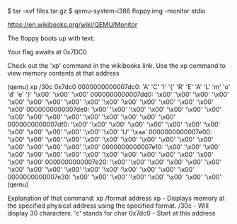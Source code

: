 
$ tar -xvf files.tar.gz
$ qemu-system-i386 floppy.img -monitor stdio

https://en.wikibooks.org/wiki/QEMU/Monitor

The floppy boots up with text:

Your flag awaits at 0x7DC0

Check out the 'xp' command in the wikibooks link. Use the xp command to view memory contents at that address

(qemu) xp /30c 0x7dc0
0000000000007dc0: 'A' 'C' 'I' '{' 'R' 'E' 'A' 'L' 'm' 'o' 'd' 'e' '}' '\x00' '\x00' '\x00'
0000000000007dd0: '\x00' '\x00' '\x00' '\x00' '\x00' '\x00' '\x00' '\x00' '\x00' '\x00' '\x00' '\x00' '\x00' '\x00' '\x00' '\x00'
0000000000007de0: '\x00' '\x00' '\x00' '\x00' '\x00' '\x00' '\x00' '\x00' '\x00' '\x00' '\x00' '\x00' '\x00' '\x00' '\x00' '\x00'
0000000000007df0: '\x00' '\x00' '\x00' '\x00' '\x00' '\x00' '\x00' '\x00' '\x00' '\x00' '\x00' '\x00' '\x00' '\x00' 'U' '\xaa'
0000000000007e00: '\x00' '\x00' '\x00' '\x00' '\x00' '\x00' '\x00' '\x00' '\x00' '\x00' '\x00' '\x00' '\x00' '\x00' '\x00' '\x00'
0000000000007e10: '\x00' '\x00' '\x00' '\x00' '\x00' '\x00' '\x00' '\x00' '\x00' '\x00' '\x00' '\x00' '\x00' '\x00' '\x00' '\x00'
0000000000007e20: '\x00' '\x00' '\x00' '\x00' '\x00' '\x00' '\x00' '\x00' '\x00' '\x00' '\x00' '\x00' '\x00' '\x00' '\x00' '\x00'
0000000000007e30: '\x00' '\x00' '\x00' '\x00' '\x00' '\x00' '\x00' '\x00'
(qemu) 

Explanation of that command:
xp /format address
xp     - Displays memory at the specified physical address using the specified format.
/30c   - Will display 30 characters. 'c' stands for char
0x7dc0 - Start at this address